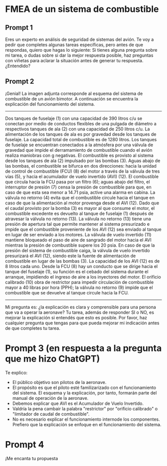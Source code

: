 # FMEA de un sistema de combustible

## Prompt 1

Eres un experto en análisis de seguridad de sistemas del avión. Te voy a pedir que completes algunas tareas específicas, pero antes de que respondas, quiero que hagas lo siguiente: Si tienes alguna pregunta sobre mi tarea, o dudas sobre si dar la mejor respuesta posible, haz preguntas con viñetas para aclarar la situación antes de generar tu respuesta. ¿Entendido?

## Prompt 2

¡Genial! La imagen adjunta corresponde al esquema del sistema de combustible de un avión bimotor. A continuación se encuentra la explicación del funcionamiento del sistema.

---

Dos tanques de fuselaje (1) con una capacidad de 390 litros c/u se conectan por medio de conductos flexibles de una pulgada de diámetro a respectivos tanques de ala (2) con una capacidad de 250 litros c/u. La alimentación de los tanques de ala es por gravedad desde los tanques de fuselaje. La capacidad total de combustible es de 1280 litros.
Los tanques de fuselaje se encuentran conectados a la atmósfera por una válvula de gravedad que impide el derramamiento de combustible cuando el avión realiza maniobras con g negativas.
El combustible es provisto al sistema desde los tanques de ala (2) impulsado por las bombas (3). Aguas abajo de las bombas, el combustible se bifurca en dos direcciones: hacia la unidad de control de combustible (FCU) (8) del motor a través de la válvula de tres vías (5), y hacia el acumulador de vuelo invertido (AVI) (12).
El combustible que circula hacia la FCU pasa por un filtro (6); aguas abajo del filtro, el interruptor de presión (7) censa la presión de combustible para que, en caso de que esta sea menor a 14.71 psia, active una alarma en cabina.
La válvula no retorno (4) evita que el combustible circule hacia el tanque en caso de que la alimentación al motor provenga desde el AVI (12). Dado que el caudal provisto por la bomba (3) es mayor al que consume el motor, el combustible excedente es devuelto al tanque de fuselaje (1) después de atravesar la válvula no retorno (13). La válvula no retorno (13) tiene una presión de apertura tal que permite mantener al sistema presurizado e impide que el combustible proveniente de los AVI (12) sea enviado al tanque en lugar de ser enviado a los motores. La válvula de vuelo invertido (11) mantiene bloqueado el paso de aire de sangrado del motor hacia el AVI mientras la presión de combustible supere los 20 psia. En caso de que la presión del sistema de combustible caiga, la válvula de vuelo invertido presurizará el AVI (12), siendo este la fuente de alimentación de combustible en lugar de las bombas (3). La capacidad de los AVI (12) es de 8 litros cada uno. Desde la FCU (8) hay un conducto que se dirige hacia el tanque del fuselaje (1), su función es el cebado del sistema durante el arranque, impidiendo el ingreso de aire a los inyectores del motor. El orificio calibrado (10) obra de restrictor para impedir circulación de combustible mayor a 40 libras por hora (PPH); la válvula no retorno (9) impide que el combustible que se devuelve al tanque circule hacia la FCU.

---

Mi pregunta es: ¿la explicación es clara y comprensible para una persona que va a operar la aeronave? Tu tarea, además de responder SI o NO, es mejorar la explicación si entendés que esto es posible. Por favor, haz cualquier pregunta que tengas para que pueda mejorar mi indicación antes de que completes tu tarea.

# Prompt 3 (en respuesta a la pregunta que me hizo ChatGPT)

Te explico:
- El público objetivo son pilotos de la aeronave.
- El propósito es que el piloto esté familizarizado con el funcionamiento del sistema. El esquema y la explicación, por tanto, formarán parte del manual de operación de la aeronave.
- Debemos explicar que AVI es el Acumulador de Vuelo Invertido.
- Valdría la pena cambair la palabra "restrictor" por "orificio calibrado" o "limitador de caudal de combustible".
- No es necesario explicar el funcionamiento internode los componentes. Prefiero que la explicación se enfoque en el funcionamiento del sistema.

# Prompt 4

¡Me encanta tu propuesta